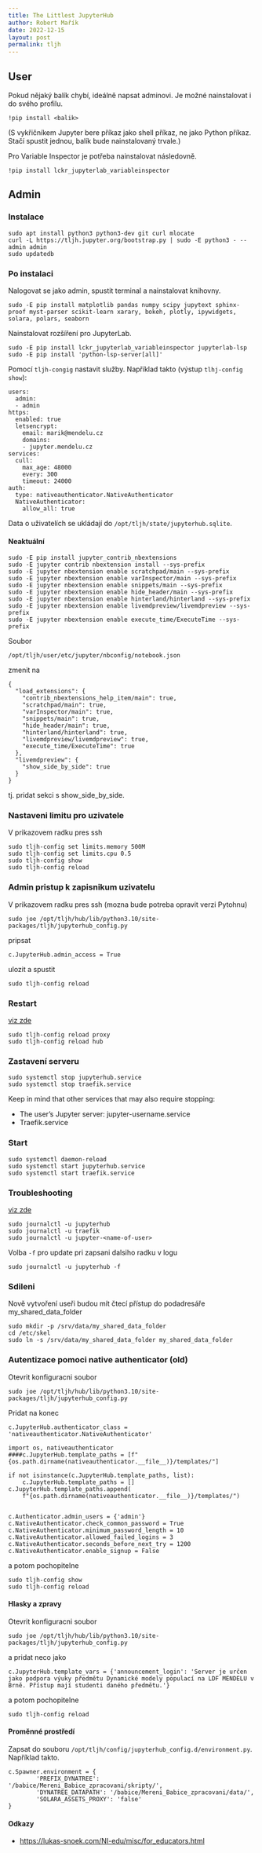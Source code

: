 ```yaml
---
title: The Littlest JupyterHub
author: Robert Mařík
date: 2022-12-15
layout: post
permalink: tljh
---
```


## User

Pokud nějaký balík chybí, ideálně napsat adminovi. Je možné nainstalovat i do
svého profilu. 

```
!pip install <balik>
```

(S vykřičníkem Jupyter bere příkaz jako shell příkaz, ne jako Python příkaz.
Stačí spustit jednou, balík bude nainstalovaný trvale.)

Pro Variable Inspector je potřeba nainstalovat následovně.

```
!pip install lckr_jupyterlab_variableinspector
```

## Admin

### Instalace

```
sudo apt install python3 python3-dev git curl mlocate
curl -L https://tljh.jupyter.org/bootstrap.py | sudo -E python3 - --admin admin
sudo updatedb
```

### Po instalaci

Nalogovat se jako admin, spustit terminal a nainstalovat knihovny.

```
sudo -E pip install matplotlib pandas numpy scipy jupytext sphinx-proof myst-parser scikit-learn xarary, bokeh, plotly, ipywidgets, solara, polars, seaborn 
```

Nainstalovat rozšíření pro JupyterLab.

```
sudo -E pip install lckr_jupyterlab_variableinspector jupyterlab-lsp
sudo -E pip install 'python-lsp-server[all]'
```

Pomocí `tljh-congig` nastavit služby. Například takto (výstup `tlhj-config show`):

```
users:
  admin:
  - admin
https:
  enabled: true
  letsencrypt:
    email: marik@mendelu.cz
    domains:
    - jupyter.mendelu.cz
services:
  cull:
    max_age: 48000
    every: 300
    timeout: 24000
auth:
  type: nativeauthenticator.NativeAuthenticator
  NativeAuthenticator:
    allow_all: true
```

Data o uživatelích se ukládají do `/opt/tljh/state/jupyterhub.sqlite`.

#### Neaktuální

```
sudo -E pip install jupyter_contrib_nbextensions
sudo -E jupyter contrib nbextension install --sys-prefix
sudo -E jupyter nbextension enable scratchpad/main --sys-prefix
sudo -E jupyter nbextension enable varInspector/main --sys-prefix
sudo -E jupyter nbextension enable snippets/main --sys-prefix
sudo -E jupyter nbextension enable hide_header/main --sys-prefix
sudo -E jupyter nbextension enable hinterland/hinterland --sys-prefix
sudo -E jupyter nbextension enable livemdpreview/livemdpreview --sys-prefix
sudo -E jupyter nbextension enable execute_time/ExecuteTime --sys-prefix
```

Soubor 
```
/opt/tljh/user/etc/jupyter/nbconfig/notebook.json
```
zmenit na 
```
{
  "load_extensions": {
    "contrib_nbextensions_help_item/main": true,
    "scratchpad/main": true,
    "varInspector/main": true,
    "snippets/main": true,
    "hide_header/main": true,
    "hinterland/hinterland": true,
    "livemdpreview/livemdpreview": true,
    "execute_time/ExecuteTime": true
  },  
  "livemdpreview": {
    "show_side_by_side": true
  }
}
```
tj. pridat sekci s show_side_by_side.

### Nastaveni limitu pro uzivatele

V prikazovem radku pres ssh

```
sudo tljh-config set limits.memory 500M
sudo tljh-config set limits.cpu 0.5
sudo tljh-config show
sudo tljh-config reload
```

### Admin pristup k zapisnikum uzivatelu


V prikazovem radku pres ssh (mozna bude potreba opravit verzi Pytohnu)
```
sudo joe /opt/tljh/hub/lib/python3.10/site-packages/tljh/jupyterhub_config.py
```
pripsat
```
c.JupyterHub.admin_access = True
```
ulozit a spustit
```
sudo tljh-config reload
```

### Restart 

[viz zde](https://tljh.jupyter.org/en/latest/troubleshooting/restart.html)

```
sudo tljh-config reload proxy
sudo tljh-config reload hub
```

### Zastavení serveru

```
sudo systemctl stop jupyterhub.service
sudo systemctl stop traefik.service
```

Keep in mind that other services that may also require stopping:

* The user’s Jupyter server: jupyter-username.service
* Traefik.service

### Start

```
sudo systemctl daemon-reload
sudo systemctl start jupyterhub.service
sudo systemctl start traefik.service
```


### Troubleshooting

[viz zde](https://tljh.jupyter.org/en/latest/troubleshooting/providers/custom.html)

```
sudo journalctl -u jupyterhub
sudo journalctl -u traefik
sudo journalctl -u jupyter-<name-of-user>
```

Volba `-f` pro update pri zapsani dalsiho radku v logu

```
sudo journalctl -u jupyterhub -f
```

### Sdileni

Nově vytvoření useři budou mít čtecí přístup do podadresáře my_shared_data_folder

```
sudo mkdir -p /srv/data/my_shared_data_folder
cd /etc/skel
sudo ln -s /srv/data/my_shared_data_folder my_shared_data_folder
```

### Autentizace pomoci native authenticator (old)

Otevrit konfiguracni soubor
```
sudo joe /opt/tljh/hub/lib/python3.10/site-packages/tljh/jupyterhub_config.py
```

Pridat na konec
```
c.JupyterHub.authenticator_class = 'nativeauthenticator.NativeAuthenticator'

import os, nativeauthenticator
####c.JupyterHub.template_paths = [f"{os.path.dirname(nativeauthenticator.__file__)}/templates/"]

if not isinstance(c.JupyterHub.template_paths, list):
    c.JupyterHub.template_paths = []
c.JupyterHub.template_paths.append(
    f"{os.path.dirname(nativeauthenticator.__file__)}/templates/")


c.Authenticator.admin_users = {'admin'}
c.NativeAuthenticator.check_common_password = True
c.NativeAuthenticator.minimum_password_length = 10
c.NativeAuthenticator.allowed_failed_logins = 3
c.NativeAuthenticator.seconds_before_next_try = 1200
c.NativeAuthenticator.enable_signup = False
```

a potom pochopitelne
```
sudo tljh-config show
sudo tljh-config reload
```

#### Hlasky a zpravy

Otevrit konfiguracni soubor
```
sudo joe /opt/tljh/hub/lib/python3.10/site-packages/tljh/jupyterhub_config.py
```
a pridat neco jako 
```
c.JupyterHub.template_vars = {'announcement_login': 'Server je určen jako podpora výuky předmětu Dynamické modely populací na LDF MENDELU v Brně. Přístup mají studenti daného předmětu.'}
```
a potom pochopitelne
```
sudo tljh-config reload
```

#### Proměnné prostředí

Zapsat do souboru `/opt/tljh/config/jupyterhub_config.d/environment.py`. Například takto.

```
c.Spawner.environment = {
        'PREFIX_DYNATREE': '/babice/Mereni_Babice_zpracovani/skripty/',
        'DYNATREE_DATAPATH': '/babice/Mereni_Babice_zpracovani/data/',
        'SOLARA_ASSETS_PROXY': 'false'
}
```

#### Odkazy

* <https://lukas-snoek.com/NI-edu/misc/for_educators.html>


